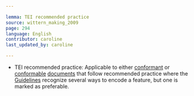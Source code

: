 ```yaml
---

lemma: TEI recommended practice
source: wittern_making_2009
page: 294
language: English
contributor: caroline
last_updated_by: caroline

---
```


- TEI recommended practice: Applicable to either [conformant](TEIConformant.html) or [conformable](TEIConformable.html) [documents](document.html) that follow recommended practice where the [Guidelines](TEIGuidelines.html) recognize several ways to encode a feature, but one is marked as preferable.
